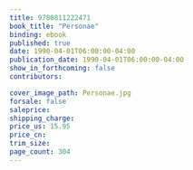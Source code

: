 ```yaml
---
title: 9780811222471
book_title: "Personae"
binding: ebook
published: true
date: 1990-04-01T06:00:00-04:00
publication_date: 1990-04-01T06:00:00-04:00
show_in_forthcoming: false
contributors:

cover_image_path: Personae.jpg
forsale: false
saleprice:
shipping_charge:
price_us: 15.95
price_cn:
trim_size:
page_count: 304
---
```



